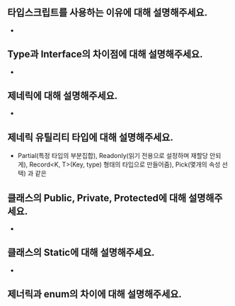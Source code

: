 ## 타입스크립트를 사용하는 이유에 대해 설명해주세요.

-

## Type과 Interface의 차이점에 대해 설명해주세요.

-

## 제네릭에 대해 설명해주세요.

-

## 제네릭 유틸리티 타입에 대해 설명해주세요.

- Partial(특정 타입의 부분집합), Readonly(읽기 전용으로 설정하며 재할당 안되게), Record<K, T>(Key, type) 형태의 타입으로 만들어줌), Pick(몇개의 속성 선택) 과 같은

## 클래스의 Public, Private, Protected에 대해 설명해주세요.

-

## 클래스의 Static에 대해 설명해주세요.

-

## 제너릭과 enum의 차이에 대해 설명해주세요.
